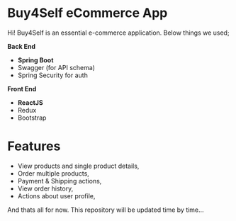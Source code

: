 
# Buy4Self eCommerce App

Hi! Buy4Self is an essential e-commerce application.  Below things we used;

**Back End**

 - **Spring Boot**
 - Swagger (for API schema)
 - Spring Security for auth
 
**Front End**

 - **ReactJS**
 - Redux
 - Bootstrap


# Features
- View products and single product details, 
- Order multiple products,
- Payment & Shipping actions,
- View order history,
- Actions about user profile,


 And thats all for now. This repository will be updated time by time...
  
